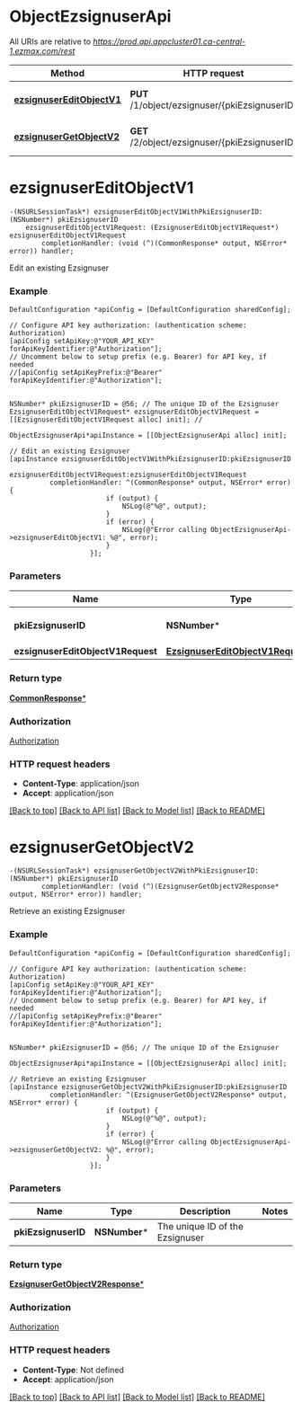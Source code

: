 # ObjectEzsignuserApi

All URIs are relative to *https://prod.api.appcluster01.ca-central-1.ezmax.com/rest*

Method | HTTP request | Description
------------- | ------------- | -------------
[**ezsignuserEditObjectV1**](ObjectEzsignuserApi.md#ezsignusereditobjectv1) | **PUT** /1/object/ezsignuser/{pkiEzsignuserID} | Edit an existing Ezsignuser
[**ezsignuserGetObjectV2**](ObjectEzsignuserApi.md#ezsignusergetobjectv2) | **GET** /2/object/ezsignuser/{pkiEzsignuserID} | Retrieve an existing Ezsignuser


# **ezsignuserEditObjectV1**
```objc
-(NSURLSessionTask*) ezsignuserEditObjectV1WithPkiEzsignuserID: (NSNumber*) pkiEzsignuserID
    ezsignuserEditObjectV1Request: (EzsignuserEditObjectV1Request*) ezsignuserEditObjectV1Request
        completionHandler: (void (^)(CommonResponse* output, NSError* error)) handler;
```

Edit an existing Ezsignuser



### Example
```objc
DefaultConfiguration *apiConfig = [DefaultConfiguration sharedConfig];

// Configure API key authorization: (authentication scheme: Authorization)
[apiConfig setApiKey:@"YOUR_API_KEY" forApiKeyIdentifier:@"Authorization"];
// Uncomment below to setup prefix (e.g. Bearer) for API key, if needed
//[apiConfig setApiKeyPrefix:@"Bearer" forApiKeyIdentifier:@"Authorization"];


NSNumber* pkiEzsignuserID = @56; // The unique ID of the Ezsignuser
EzsignuserEditObjectV1Request* ezsignuserEditObjectV1Request = [[EzsignuserEditObjectV1Request alloc] init]; // 

ObjectEzsignuserApi*apiInstance = [[ObjectEzsignuserApi alloc] init];

// Edit an existing Ezsignuser
[apiInstance ezsignuserEditObjectV1WithPkiEzsignuserID:pkiEzsignuserID
              ezsignuserEditObjectV1Request:ezsignuserEditObjectV1Request
          completionHandler: ^(CommonResponse* output, NSError* error) {
                        if (output) {
                            NSLog(@"%@", output);
                        }
                        if (error) {
                            NSLog(@"Error calling ObjectEzsignuserApi->ezsignuserEditObjectV1: %@", error);
                        }
                    }];
```

### Parameters

Name | Type | Description  | Notes
------------- | ------------- | ------------- | -------------
 **pkiEzsignuserID** | **NSNumber***| The unique ID of the Ezsignuser | 
 **ezsignuserEditObjectV1Request** | [**EzsignuserEditObjectV1Request***](EzsignuserEditObjectV1Request.md)|  | 

### Return type

[**CommonResponse***](CommonResponse.md)

### Authorization

[Authorization](../README.md#Authorization)

### HTTP request headers

 - **Content-Type**: application/json
 - **Accept**: application/json

[[Back to top]](#) [[Back to API list]](../README.md#documentation-for-api-endpoints) [[Back to Model list]](../README.md#documentation-for-models) [[Back to README]](../README.md)

# **ezsignuserGetObjectV2**
```objc
-(NSURLSessionTask*) ezsignuserGetObjectV2WithPkiEzsignuserID: (NSNumber*) pkiEzsignuserID
        completionHandler: (void (^)(EzsignuserGetObjectV2Response* output, NSError* error)) handler;
```

Retrieve an existing Ezsignuser



### Example
```objc
DefaultConfiguration *apiConfig = [DefaultConfiguration sharedConfig];

// Configure API key authorization: (authentication scheme: Authorization)
[apiConfig setApiKey:@"YOUR_API_KEY" forApiKeyIdentifier:@"Authorization"];
// Uncomment below to setup prefix (e.g. Bearer) for API key, if needed
//[apiConfig setApiKeyPrefix:@"Bearer" forApiKeyIdentifier:@"Authorization"];


NSNumber* pkiEzsignuserID = @56; // The unique ID of the Ezsignuser

ObjectEzsignuserApi*apiInstance = [[ObjectEzsignuserApi alloc] init];

// Retrieve an existing Ezsignuser
[apiInstance ezsignuserGetObjectV2WithPkiEzsignuserID:pkiEzsignuserID
          completionHandler: ^(EzsignuserGetObjectV2Response* output, NSError* error) {
                        if (output) {
                            NSLog(@"%@", output);
                        }
                        if (error) {
                            NSLog(@"Error calling ObjectEzsignuserApi->ezsignuserGetObjectV2: %@", error);
                        }
                    }];
```

### Parameters

Name | Type | Description  | Notes
------------- | ------------- | ------------- | -------------
 **pkiEzsignuserID** | **NSNumber***| The unique ID of the Ezsignuser | 

### Return type

[**EzsignuserGetObjectV2Response***](EzsignuserGetObjectV2Response.md)

### Authorization

[Authorization](../README.md#Authorization)

### HTTP request headers

 - **Content-Type**: Not defined
 - **Accept**: application/json

[[Back to top]](#) [[Back to API list]](../README.md#documentation-for-api-endpoints) [[Back to Model list]](../README.md#documentation-for-models) [[Back to README]](../README.md)

